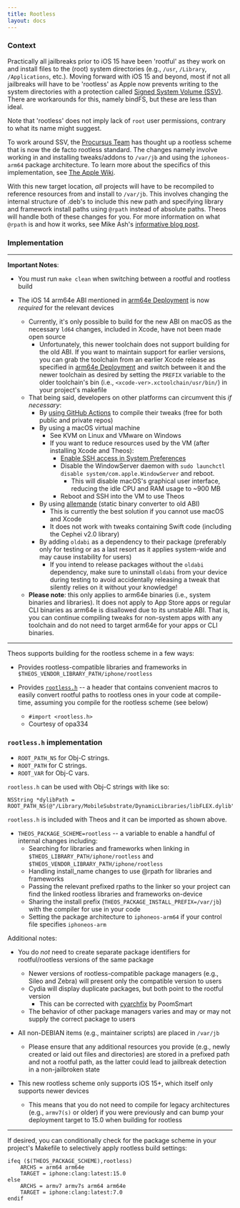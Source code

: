 ```yaml
---
title: Rootless
layout: docs
---
```


### Context

Practically all jailbreaks prior to iOS 15 have been 'rootful' as they work on and install files to the (root) system directories (e.g., `/usr`, `/Library`, `/Applications`, etc.). Moving forward with iOS 15 and beyond, most if not all jailbreaks will have to be 'rootless' as Apple now prevents writing to the system directories with a protection called [Signed System Volume (SSV)](https://support.apple.com/guide/security/signed-system-volume-security-secd698747c9/web). There are workarounds for this, namely bindFS, but these are less than ideal.

Note that 'rootless' does not imply lack of `root` user permissions, contrary to what its name might suggest.

To work around SSV, the [Procursus Team](https://github.com/procursusteam/) has thought up a rootless scheme that is now the de facto rootless standard. The changes namely involve working in and installing tweaks/addons to `/var/jb` and using the `iphoneos-arm64` package architecture. To learn more about the specifics of this implementation, see [The Apple Wiki](https://theapplewiki.com/wiki/Rootless).

With this new target location, *all* projects will have to be recompiled to reference resources from and install to `/var/jb`. This involves changing the internal structure of .deb's to include this new path and specifying library and framework install paths using `@rpath` instead of absolute paths. Theos will handle both of these changes for you. For more information on what `@rpath` is and how it works, see Mike Ash's [informative blog post](http://www.mikeash.com/pyblog/friday-qa-2009-11-06-linking-and-install-names.html).

### Implementation

---

**Important Notes**:
- You must run `make clean` when switching between a rootful and rootless build

- The iOS 14 arm64e ABI mentioned in [arm64e Deployment](arm64e-Deployment.html) is now *required* for the relevant devices
    - Currently, it's only possible to build for the new ABI on macOS as the necessary `ld64` changes, included in Xcode, have not been made open source
        - Unfortunately, this newer toolchain does not support building for the old ABI. If you want to maintain support for earlier versions, you can grab the toolchain from an earlier Xcode release as specified in [arm64e Deployment](arm64e-Deployment.html) and switch between it and the newer toolchain as desired by setting the `PREFIX` variable to the older toolchain's bin (i.e., `<xcode-ver>.xctoolchain/usr/bin/`) in your project's makefile
    - That being said, developers on other platforms can circumvent this *if necessary*:
        - By [using GitHub Actions](https://github.com/p0358/SilentScreenshots/blob/master/.github/workflows/build.yml) to compile their tweaks (free for both public and private repos)
        - By using a macOS virtual machine
            - See KVM on Linux and VMware on Windows
            - If you want to reduce resources used by the VM (after installing Xcode and Theos):
                - [Enable SSH access in System Preferences](https://osxdaily.com/2022/07/08/turn-on-ssh-mac/)
                - Disable the WindowServer daemon with `sudo launchctl disable system/com.apple.WindowServer` and reboot.
                    - This will disable macOS's graphical user interface, reducing the idle CPU and RAM usage to ~900 MB
                - Reboot and SSH into the VM to use Theos
        - By using [allemande](https://github.com/p0358/allemande) (static binary converter to old ABI)
            - This is currently the best solution if you cannot use macOS and Xcode 
            - It does not work with tweaks containing Swift code (including the Cephei v2.0 library)
        - By adding `oldabi` as a dependency to their package (preferably only for testing or as a last resort as it applies system-wide and may cause instability for users)
            - If you intend to release packages without the `oldabi` dependency, make sure to uninstall `oldabi` from your device during testing to avoid accidentally releasing a tweak that silently relies on it without your knowledge!
    - **Please note**: this only applies to arm64e binaries (i.e., system binaries and libraries). It does not apply to App Store apps or regular CLI binaries as arm64e is disallowed due to its unstable ABI. That is, you can continue compiling tweaks for non-system apps with any toolchain and do not need to target arm64e for your apps or CLI binaries.

---

Theos supports building for the rootless scheme in a few ways:
- Provides rootless-compatible libraries and frameworks in `$THEOS_VENDOR_LIBRARY_PATH/iphone/rootless`

- Provides [`rootless.h`](https://github.com/theos/headers/blob/master/rootless.h) -- a header that contains convenient macros to easily convert rootful paths to rootless ones in your code at compile-time, assuming you compile for the rootless scheme (see below)
    - `#import <rootless.h>`
    - Courtesy of opa334


### ``rootless.h`` implementation
- ``ROOT_PATH_NS`` for Obj-C strings.
- ``ROOT_PATH`` for C strings.
- ``ROOT_VAR`` for Obj-C vars.

``rootless.h`` can be used with Obj-C strings with like so:
```
NSString *dylibPath = ROOT_PATH_NS(@"/Library/MobileSubstrate/DynamicLibraries/libFLEX.dylib");
```
``rootless.h`` is included with Theos and it can be imported as shown above.

- `THEOS_PACKAGE_SCHEME=rootless` -- a variable to enable a handful of internal changes including:
    - Searching for libraries and frameworks when linking in `$THEOS_LIBRARY_PATH/iphone/rootless` and `$THEOS_VENDOR_LIBRARY_PATH/iphone/rootless`
    - Handling install_name changes to use @rpath for libraries and frameworks
    - Passing the relevant prefixed rpaths to the linker so your project can find the linked rootless libraries and frameworks on-device
    - Sharing the install prefix (`THEOS_PACKAGE_INSTALL_PREFIX=/var/jb`) with the compiler for use in your code
    - Setting the package architecture to `iphoneos-arm64` if your control file specifies `iphoneos-arm`

Additional notes:
- You do *not* need to create separate package identifiers for rootful/rootless versions of the same package
    - Newer versions of rootless-compatible package managers (e.g., Sileo and Zebra) will present only the compatible version to users
    - Cydia will display duplicate packages, but both point to the rootful version
        - This can be corrected with [cyarchfix](https://github.com/PoomSmart/cyarchfix) by PoomSmart
    - The behavior of other package managers varies and may or may not supply the correct package to users

- All non-DEBIAN items (e.g., maintainer scripts) are placed in `/var/jb`
    - Please ensure that any additional resources you provide (e.g., newly created or laid out files and directories) are stored in a prefixed path and not a rootful path, as the latter could lead to jailbreak detection in a non-jailbroken state

- This new rootless scheme only supports iOS 15+, which itself only supports newer devices
    - This means that you do not need to compile for legacy architectures (e.g., `armv7(s)` or older) if you were previously and can bump your deployment target to 15.0 when building for rootless

---

If desired, you can conditionally check for the package scheme in your project's Makefile to selectively apply rootless build settings:
```make
ifeq ($(THEOS_PACKAGE_SCHEME),rootless)
	ARCHS = arm64 arm64e
	TARGET = iphone:clang:latest:15.0
else
	ARCHS = armv7 armv7s arm64 arm64e
	TARGET = iphone:clang:latest:7.0
endif
```